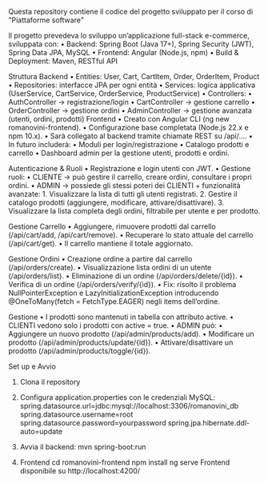 Questa repository contiene il codice del progetto sviluppato per il corso di "Piattaforme software"

Il progetto prevedeva lo sviluppo un’applicazione full-stack e-commerce, sviluppata con:
	•	Backend: Spring Boot (Java 17+), Spring Security (JWT), Spring Data JPA, MySQL
	•	Frontend: Angular (Node.js, npm)
	•	Build & Deployment: Maven, RESTful API

Struttura Backend
	•	Entities: User, Cart, CartItem, Order, OrderItem, Product
	•	Repositories: interfacce JPA per ogni entità
	•	Services: logica applicativa (UserService, CartService, OrderService, ProductService)
	•	Controllers:
	•	AuthController → registrazione/login
	•	CartController → gestione carrello
	•	OrderController → gestione ordini
	•	AdminController → gestione avanzata (utenti, ordini, prodotti)
Frontend 
	•	Creato con Angular CLI (ng new romanovini-frontend).
	•	Configurazione base completata (Node.js 22.x e npm 10.x).
	•	Sarà collegato al backend tramite chiamate REST su /api/....
	•	In futuro includerà:
	•	Moduli per login/registrazione
	•	Catalogo prodotti e carrello
	•	Dashboard admin per la gestione utenti, prodotti e ordini.
 
Autenticazione & Ruoli
	•	Registrazione e login utenti con JWT.
	•	Gestione ruoli:
	•	CLIENTE → può gestire il carrello, creare ordini, consultare i propri ordini.
	•	ADMIN → possiede gli stessi poteri dei CLIENTI + funzionalità avanzate:
	1.	Visualizzare la lista di tutti gli utenti registrati.
	2.	Gestire il catalogo prodotti (aggiungere, modificare, attivare/disattivare).
	3.	Visualizzare la lista completa degli ordini, filtrabile per utente e per prodotto.

Gestione Carrello
	•	Aggiungere, rimuovere prodotti dal carrello (/api/cart/add, /api/cart/remove).
	•	Recuperare lo stato attuale del carrello (/api/cart/get).
	•	Il carrello mantiene il totale aggiornato.
 
Gestione Ordini
	•	Creazione ordine a partire dal carrello (/api/orders/create).
	•	Visualizzazione lista ordini di un utente (/api/orders/list).
	•	Eliminazione di un ordine (/api/orders/delete/{id}).
	•	Verifica di un ordine (/api/orders/verify/{id}).
	•	Fix: risolto il problema NullPointerException e LazyInitializationException introducendo @OneToMany(fetch = FetchType.EAGER) negli items dell’ordine.

Gestione 
	•	I prodotti sono mantenuti in tabella con attributo active.
	•	CLIENTI vedono solo i prodotti con active = true.
	•	ADMIN può:
	•	Aggiungere un nuovo prodotto (/api/admin/products/add).
	•	Modificare un prodotto (/api/admin/products/update/{id}).
	•	Attivare/disattivare un prodotto (/api/admin/products/toggle/{id}).



 Set up e Avvio
1.	Clona il repository
2.	Configura application.properties con le credenziali MySQL:
spring.datasource.url=jdbc:mysql://localhost:3306/romanovini_db
spring.datasource.username=root
spring.datasource.password=yourpassword
spring.jpa.hibernate.ddl-auto=update
3.  Avvia il backend:
mvn spring-boot:run

4.  Frontend
cd romanovini-frontend
npm install
ng serve
Frontend disponibile su http://localhost:4200/




 
